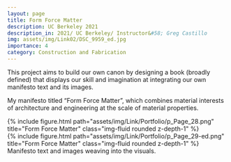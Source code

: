 ```yaml
---
layout: page
title: Form Force Matter
description: UC Berkeley 2021
description_in: 2021/ UC Berkeley/ Instructor&#58; Greg Castillo
img: assets/img/Link02/DSC_9959_ed.jpg
importance: 4
category: Construction and Fabrication
---
```


This project aims to build our own canon by designing a book (broadly defined)
that displays our skill and imagination at integrating our own manifesto text and
its images.

My manifesto titled “Form Force Matter”, which combines material interests of
architecture and engineering at the scale of material properties.

<div class="row">
    <div class="col-sm mt-3 mt-md-0">
        {% include figure.html path="assets/img/Link/Portfolio/p_Page_28.png" title="Form Force Matter" class="img-fluid rounded z-depth-1" %}
    </div>
</div>
<div class="row">
    <div class="col-sm mt-3 mt-md-0">
        {% include figure.html path="assets/img/Link/Portfolio/p_Page_29-ed.png" title="Form Force Matter" class="img-fluid rounded z-depth-1" %}
    </div>
</div>
<div class="caption">
    Manifesto text and images weaving into the visuals.
</div>